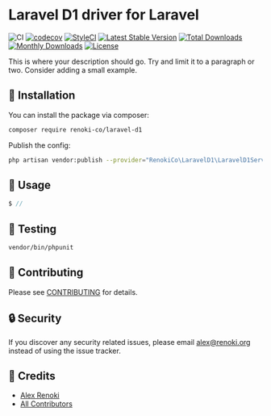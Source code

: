 # Laravel D1 driver for Laravel

![CI](https://github.com/renoki-co/laravel-d1/workflows/CI/badge.svg?branch=master)
[![codecov](https://codecov.io/gh/renoki-co/laravel-d1/branch/master/graph/badge.svg)](https://codecov.io/gh/renoki-co/laravel-d1/branch/master)
[![StyleCI](https://github.styleci.io/repos/:styleci_code/shield?branch=master)](https://github.styleci.io/repos/:styleci_code)
[![Latest Stable Version](https://poser.pugx.org/renoki-co/laravel-d1/v/stable)](https://packagist.org/packages/renoki-co/laravel-d1)
[![Total Downloads](https://poser.pugx.org/renoki-co/laravel-d1/downloads)](https://packagist.org/packages/renoki-co/laravel-d1)
[![Monthly Downloads](https://poser.pugx.org/renoki-co/laravel-d1/d/monthly)](https://packagist.org/packages/renoki-co/laravel-d1)
[![License](https://poser.pugx.org/renoki-co/laravel-d1/license)](https://packagist.org/packages/renoki-co/laravel-d1)

This is where your description should go. Try and limit it to a paragraph or two. Consider adding a small example.

## 🚀 Installation

You can install the package via composer:

```bash
composer require renoki-co/laravel-d1
```

Publish the config:

```bash
php artisan vendor:publish --provider="RenokiCo\LaravelD1\LaravelD1ServiceProvider" --tag="config"
```

## 🙌 Usage

```php
$ //
```

## 🐛 Testing

``` bash
vendor/bin/phpunit
```

## 🤝 Contributing

Please see [CONTRIBUTING](CONTRIBUTING.md) for details.

## 🔒  Security

If you discover any security related issues, please email <alex@renoki.org> instead of using the issue tracker.

## 🎉 Credits

- [Alex Renoki](https://github.com/rennokki)
- [All Contributors](../../contributors)
